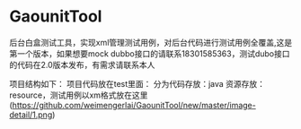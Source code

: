 # GaounitTool
后台白盒测试工具，实现xml管理测试用例，对后台代码进行测试用例全覆盖,这是第一个版本，如果想要mock dubbo接口的请联系18301585363，测试dubo接口的代码在2.0版本发布，有需求请联系本人

项目结构如下： 
项目代码放在test里面： 
分为代码存放：java
资源存放： resource，测试用例以xm格式放在这里
(https://github.com/weimengerlai/GaounitTool/new/master/image-detail/1.png)
